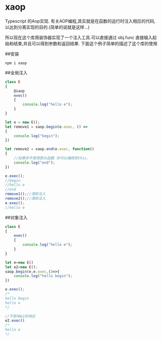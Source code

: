 # xaop

Typescript 的Aop实现.
有关AOP编程,其实就是在函数的运行时注入相应的代码,以达到分离实现的目的.(简单的说就是这样...)

所以现在这个库用装饰器实现了一个注入工具.可以直接通过 obj.func 直接输入起始和结束,并且可以得到参数和返回结果.
下面这个例子简单的描述了这个库的使用


##安装
```
npm i xaop
```

##全局注入
```ts
class E
{
    @iaop
    exec()
    {
        console.log("hello e");
    }
}

let e = new E();
let remove1 = xaop.begin(e.exec, () =>
{
    console.log("begin");
})

let remove2 = xaop.end(e.exec, function()
{
    //如果你不使用箭头函数 你可以捕获到this.
    console.log("end");
})

e.exec();
//begin
//hello e
//end
remove1();//清除注入
remove2();//清除注入
e.exec();
//hello e
```



##对象注入
```ts
class E
{
    exec()
    {
        console.log("hello e");
    }
}

let e=new E()
let e2=new E();
xaop.begin(e,e.exec,()=>{
    console.log("hello begin");
})

e.exec();
/*
hello begin
hello e
*/

//不影响e2的响应
e2.exec()
/*
hello e
*/
```